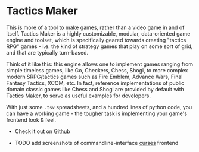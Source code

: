 
# Tactics Maker

This is more of a tool to make games, rather than a video game in and of itself.
Tactics Maker is a highly customizable, modular, data-oriented game engine and toolset,
which is specifically geared towards creating "tactics RPG" games - i.e. the kind of
strategy games that play on some sort of grid, and that are typically turn-based.

Think of it like this: this engine allows one to implement games ranging from simple timeless games,
like Go, Checkers, Chess, Shogi, to more complex modern SRPG/tactics games such as
Fire Emblem, Advance Wars, Final Fantasy Tactics, XCOM, etc.
In fact, reference implementations of public domain classic games like Chess and Shogi
are provided by default with Tactics Maker, to serve as useful examples for developers.

With just some `.tsv` spreadsheets, and a hundred lines of python code, you can have a
working game - the tougher task is implementing your game's frontend look & feel.

- Check it out on [Github](https://github.com/LexouDuck/Tactics-Maker)

- TODO add screenshots of commandline-interface [curses](https://docs.python.org/3/howto/curses.html) frontend

